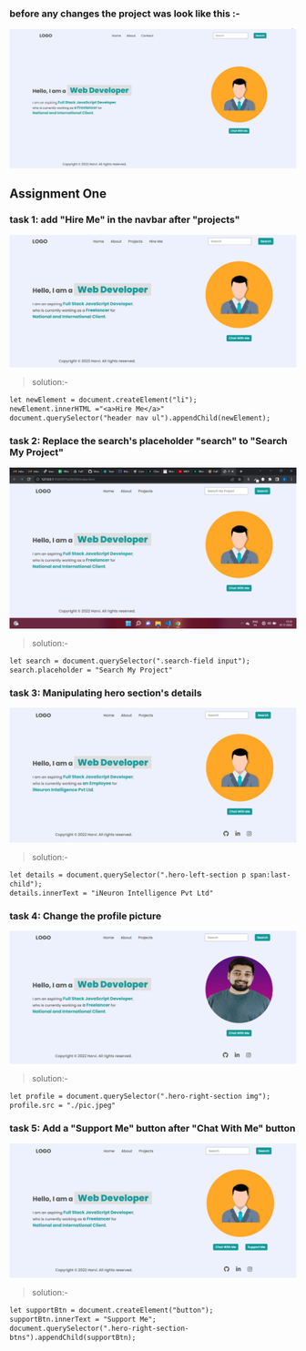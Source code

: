 ### before any changes the project was look like this :-

![Before](./before.jpg)

## Assignment One 

### task 1: add "Hire Me" in the navbar after "projects"
![task1](./task1Output.png)

>solution:-
```
let newElement = document.createElement("li");
newElement.innerHTML ="<a>Hire Me</a>"
document.querySelector("header nav ul").appendChild(newElement);
```

### task 2: Replace the search's placeholder "search" to "Search My Project"
![task2](./task2Output.png)

>solution:-
```
let search = document.querySelector(".search-field input");
search.placeholder = "Search My Project"
```

### task 3: Manipulating hero section's details
![task3](./task3Output.png)

>solution:-
```
let details = document.querySelector(".hero-left-section p span:last-child");
details.innerText = "iNeuron Intelligence Pvt Ltd"
```

### task 4: Change the profile picture

![task4](./task4Output.png)

>solution:-
```
let profile = document.querySelector(".hero-right-section img");
profile.src = "./pic.jpeg"
```

### task 5: Add a "Support Me" button after "Chat With Me" button

![task5](./task5Output.png)

>solution:-
```
let supportBtn = document.createElement("button");
supportBtn.innerText = "Support Me";
document.querySelector(".hero-right-section-btns").appendChild(supportBtn);
```